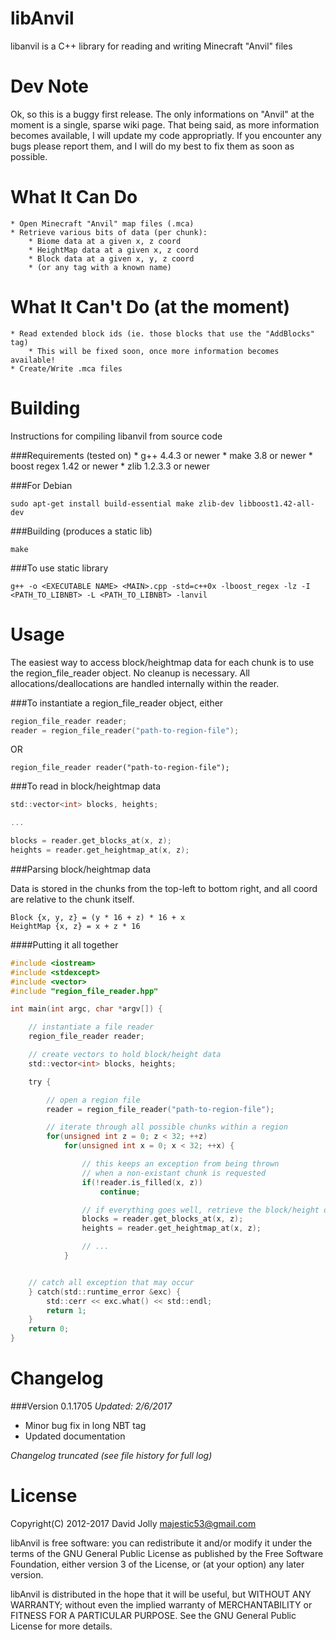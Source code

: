 libAnvil
========

libanvil is a C++ library for reading and writing Minecraft "Anvil" files

Dev Note
========
Ok, so this is a buggy first release. The only informations on "Anvil" at the moment is a single, sparse wiki page. That being said, as more information becomes available, I will update my code appropriatly. If you encounter any bugs please report them, and I will do my best to fix them as soon as possible.

What It Can Do
==============
	* Open Minecraft "Anvil" map files (.mca)
	* Retrieve various bits of data (per chunk):
		* Biome data at a given x, z coord
		* HeightMap data at a given x, z coord
		* Block data at a given x, y, z coord
		* (or any tag with a known name)

What It Can't Do (at the moment)
================================
	* Read extended block ids (ie. those blocks that use the "AddBlocks" tag)
		* This will be fixed soon, once more information becomes available!
	* Create/Write .mca files

Building
========

Instructions for compiling libanvil from source code

###Requirements (tested on)
	* g++ 4.4.3 or newer
	* make 3.8 or newer
	* boost regex 1.42 or newer
	* zlib 1.2.3.3 or newer

###For Debian
```
sudo apt-get install build-essential make zlib-dev libboost1.42-all-dev
```

###Building (produces a static lib)
```
make
```

###To use static library
```
g++ -o <EXECUTABLE NAME> <MAIN>.cpp -std=c++0x -lboost_regex -lz -I <PATH_TO_LIBNBT> -L <PATH_TO_LIBNBT> -lanvil
```

Usage
=====

The easiest way to access block/heightmap data for each chunk is to use the region_file_reader object. No cleanup is necessary. All allocations/deallocations are handled internally within the reader.

###To instantiate a region_file_reader object, either

```c
region_file_reader reader;
reader = region_file_reader("path-to-region-file");
```

OR

```
region_file_reader reader("path-to-region-file");
```

###To read in block/heightmap data

```c
std::vector<int> blocks, heights;

...

blocks = reader.get_blocks_at(x, z);
heights = reader.get_heightmap_at(x, z);
```

###Parsing block/heightmap data

Data is stored in the chunks from the top-left to bottom right, and all coord are relative to the chunk itself.

```
Block {x, y, z} = (y * 16 + z) * 16 + x
HeightMap {x, z} = x + z * 16
```

####Putting it all together

```c
#include <iostream>
#include <stdexcept>
#include <vector>
#include "region_file_reader.hpp"

int main(int argc, char *argv[]) {

	// instantiate a file reader
	region_file_reader reader;

	// create vectors to hold block/height data
	std::vector<int> blocks, heights;

	try {

		// open a region file
		reader = region_file_reader("path-to-region-file");

		// iterate through all possible chunks within a region
		for(unsigned int z = 0; z < 32; ++z)
			for(unsigned int x = 0; x < 32; ++x) {

				// this keeps an exception from being thrown
				// when a non-existant chunk is requested
				if(!reader.is_filled(x, z))
					continue;

				// if everything goes well, retrieve the block/height data
				blocks = reader.get_blocks_at(x, z);
				heights = reader.get_heightmap_at(x, z);

				// ...
			}


	// catch all exception that may occur
	} catch(std::runtime_error &exc) {
		std::cerr << exc.what() << std::endl;
		return 1;
	}
	return 0;
}
```

Changelog
=========

###Version 0.1.1705
*Updated: 2/6/2017*

* Minor bug fix in long NBT tag
* Updated documentation

*Changelog truncated (see file history for full log)*

License
=======

Copyright(C) 2012-2017 David Jolly <majestic53@gmail.com>

libAnvil is free software: you can redistribute it and/or modify
it under the terms of the GNU General Public License as published by
the Free Software Foundation, either version 3 of the License, or
(at your option) any later version.

libAnvil is distributed in the hope that it will be useful,
but WITHOUT ANY WARRANTY; without even the implied warranty of
MERCHANTABILITY or FITNESS FOR A PARTICULAR PURPOSE.  See the
GNU General Public License for more details.
